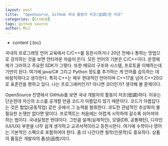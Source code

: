 ```yaml
---
layout: post
title:  "OpenSource, GitHub 국내 활동이 저조(低調)한 이유"
categories: [GitHub]
tags: github source
author: MsJ
---
```


* content
{:toc}

국내의 프로그래밍 언어 교육에서 C/C++를 등한시하거나 20년 전에나 통하는 방법으로 강의하는 것을 보면 안타까운 마음이 든다. 모든 언어의 기본은 C/C++이다. 운영체제가 그러하고 주요한 SDK가 그렇다. 또한 메모리 구조와 시스템, 프로토콜 이해하는데 기반이 된다. 여기에 java/C# 그리고 Python 정도를 추가하는 게 언어를 습득하는 데 바람직하다고 생각한다. 특히 C++는 매우 현대적인 언어이며 C++17을 넘어 C++20으로 표준안을 향하고 있다. 나는 프로그래머인가? 아니면 코더인가? 생각해 볼 문제이다.

OpenSource 진영에서 GitHub를 보면 국내 개발자의 활동이 저조(低調)하다. 이유는 단순한데 자신의 소스를 공개할 만큼 코드가 아름답지 않기 때문이다. 코드가 아름답다는 것은 협업(공동작업) 같은 곳에서 그 능력을 발휘한다. 과도한 관념적인 추상화의 불필요한 논쟁만 없다면 말이다. 프로젝트는 처음에는 어렵게 시작하여 갈수록 쉬어져야 하는 법이다. 국내실정은 반대이다. 그만큼 설계(실제적인), 모델(DB, 공통패턴), 디자인(UI/UX) 부분을 너무 쉽게 생각하고 교과서적이라고 등한시한다. 여기에 수학이나 영어는 기본적인 스펙으로 포함하여야 한다. 좀 더 나간다면 철학(인문학)도 중요하다. 상품의 품질은 개발자의 품성(品性)이다.
